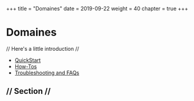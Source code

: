 +++
title = "Domaines"
date = 2019-09-22
weight = 40
chapter = true
+++

# Domaines

// Here's a little introduction //

- [QuickStart]()
- [How-Tos]()
- [Troubleshooting and FAQs]()

## // Section //
